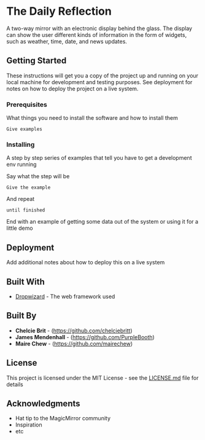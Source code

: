 # The Daily Reflection
A two-way mirror with an electronic display behind the glass. 
The display can show the user different kinds of information in the form of widgets, such as weather, time, date, and news updates.

## Getting Started

These instructions will get you a copy of the project up and running on your local machine for development and testing purposes. See deployment for notes on how to deploy the project on a live system.

### Prerequisites

What things you need to install the software and how to install them

```
Give examples
```

### Installing

A step by step series of examples that tell you have to get a development env running

Say what the step will be

```
Give the example
```

And repeat

```
until finished
```

End with an example of getting some data out of the system or using it for a little demo


## Deployment

Add additional notes about how to deploy this on a live system

## Built With

* [Dropwizard](http://www.dropwizard.io/1.0.2/docs/) - The web framework used

## Built By

* **Chelcie Brit** - (https://github.com/chelciebritt)
* **James Mendenhall** - (https://github.com/PurpleBooth)
* **Maire Chew** - (https://github.com/mairechew)

## License

This project is licensed under the MIT License - see the [LICENSE.md](LICENSE.md) file for details

## Acknowledgments

* Hat tip to the MagicMirror community
* Inspiration
* etc
